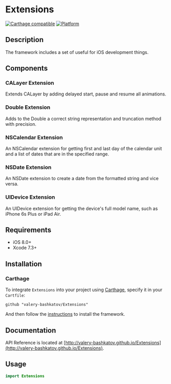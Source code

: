 # Extensions

[![Carthage compatible](https://img.shields.io/badge/Carthage-compatible-4BC51D.svg?style=flat)](https://github.com/Carthage/Carthage)
[![Platform](https://img.shields.io/badge/platform-ios-lightgrey.svg)]()

## Description
The framework includes a set of useful for iOS development things.

## Components
### CALayer Extension
Extends CALayer by adding delayed start, pause and resume all animations.

### Double Extension
Adds to the Double a correct string representation and truncation method with precision.

### NSCalendar Extension
An NSCalendar extension for getting first and last day of the calendar unit and a list of dates that are in the specified range.

### NSDate Extension
An NSDate extension to create a date from the formatted string and vice versa.

### UIDevice Extension
An UIDevice extension for getting the device's full model name, such as iPhone 6s Plus or iPad Air.

## Requirements
- iOS 8.0+
- Xcode 7.3+

## Installation
### Carthage

To integrate `Extensions` into your project using [Carthage](https://github.com/Carthage/Carthage), specify it in your `Cartfile`:

```
github "valery-bashkatov/Extensions"
```
And then follow the [instructions](https://github.com/Carthage/Carthage#if-youre-building-for-ios-tvos-or-watchos) to install the framework.

## Documentation
API Reference is located at [http://valery-bashkatov.github.io/Extensions](http://valery-bashkatov.github.io/Extensions).

## Usage

```swift
import Extensions
```